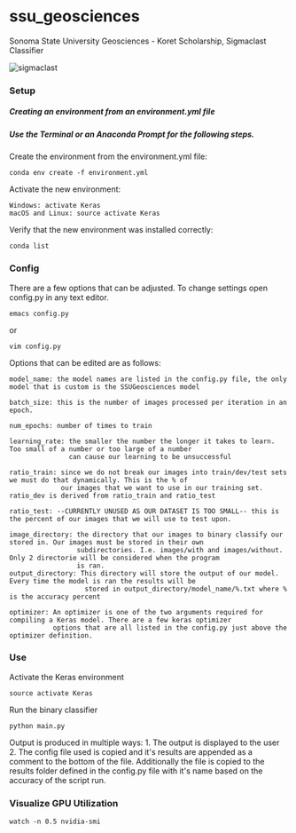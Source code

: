 # ssu_geosciences
Sonoma State University Geosciences - Koret Scholarship, Sigmaclast Classifier

![sigmaclast](http://searg.rhul.ac.uk/searg_uploads/2015/01/SER-21.jpg)

### Setup


##### Creating an environment from an environment.yml file 
##### Use the Terminal or an Anaconda Prompt for the following steps.


Create the environment from the environment.yml file:
```
conda env create -f environment.yml
```


Activate the new environment:
```
Windows: activate Keras
macOS and Linux: source activate Keras
```


Verify that the new environment was installed correctly:
```
conda list
```

### Config

  There are a few options that can be adjusted. To change settings open config.py in any text editor.
  ```
  emacs config.py
  ```
  or
  ```
  vim config.py
  ```
  
  Options that can be edited are as follows:
  ```
  model_name: the model names are listed in the config.py file, the only model that is custom is the SSUGeosciences model
  
  batch_size: this is the number of images processed per iteration in an epoch.
  
  num_epochs: number of times to train
  
  learning_rate: the smaller the number the longer it takes to learn. Too small of a number or too large of a number 
                 can cause our learning to be unsuccessful
                 
  ratio_train: since we do not break our images into train/dev/test sets we must do that dynamically. This is the % of
               our images that we want to use in our training set. ratio_dev is derived from ratio_train and ratio_test
  
  ratio_test: --CURRENTLY UNUSED AS OUR DATASET IS TOO SMALL-- this is the percent of our images that we will use to test upon. 
  
  image_directory: the directory that our images to binary classify our stored in. Our images must be stored in their own 
                   subdirectories. I.e. images/with and images/without. Only 2 directorie will be considered when the program 
                   is ran. 
  output_directory: This directory will store the output of our model. Every time the model is ran the results will be 
                     stored in output_directory/model_name/%.txt where % is the accuracy percent
                     
  optimizer: An optimizer is one of the two arguments required for compiling a Keras model. There are a few keras optimizer  
             options that are all listed in the config.py just above the optimizer definition.
  ```
    

### Use

  Activate the Keras environment
  ```
  source activate Keras
  ```
  
  Run the binary classifier
  ```
  python main.py
  ```
  
  Output is produced in multiple ways:
     1. The output is displayed to the user
     2. The config file used is copied and it's results are appended as a comment to the bottom of the file. 
        Additionally the file is copied to the results folder defined in the config.py file with it's name based on the
        accuracy of the script run.
        
        
 ### Visualize GPU Utilization
 ```
 watch -n 0.5 nvidia-smi
 ```
 

